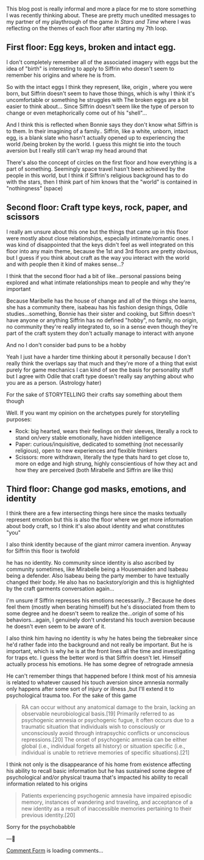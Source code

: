 This blog post is really informal and more a place for me to store something I was recently thinking about. These are pretty much unedited messages to my partner of my playthrough of the game *In Stars and Time* where I was reflecting on the themes of each floor after starting my 7th loop.

## First floor: Egg keys, broken and intact egg.
I don't completely remember all of the associated imagery with eggs but the idea of "birth" is interesting to apply to Siffrin who doesn't seem to remember his origins and where he is from.

So with the intact eggs I think they represent, like, origin , where you were born, but Siffrin doesn't seem to have those things, which is why I think it's uncomfortable or something he struggles with
The broken eggs are a bit easier to think about... Since Siffrin doesn't seem like the type of person to change or even metaphorically come out of his "shell"...

And I think this is reflected when Bonnie says they don't know what Siffrin is to them. In their imagining of a family.. Siffrin, like a white, unborn, intact egg, is a blank slate who hasn't actually opened up to experiencing the world /being broken by the world. I guess this might tie into the touch aversion but I really still can't wrap my head around that

There's also the concept of circles on the first floor and how everything is a part of something. Seemingly space travel hasn't been achieved by the people in this world, but I think if Siffrin's religious background has to do with the stars, then I think part of him knows that the "world" is contained in "nothingness" (space)

## Second floor: Craft type keys, rock, paper, and scissors

I really am unsure about this one but the things that came up in this floor were mostly about close relationships, especially intimate/romantic ones. I was kind of disappointed that the keys didn't feel as well integrated on this floor into any main theme, because the 1st and 3rd floors are pretty obvious, but I guess if you think about craft as the way you interact with the world and with people then it kind of makes sense...?

I think that the second floor had a bit of like...personal passions being explored and what intimate relationships mean to people and why they're important

Because Maribelle has the house of change and all of the things she learns, she has a community there, isabeau has his fashion design things, Odile studies...something, Bonnie has their sister and cooking, but Siffrin doesn't have anyone or anything
Siffrin has no defined "hobby", no family, no origin, no community they're really integrated to, so in a sense even though they're part of the craft system they don't actually manage to interact with anyone

And no I don't consider bad puns to be a hobby

Yeah I just have a harder time thinking about it personally because I don't really think the overlaps say that much and they're more of a thing that exist purely for game mechanics
I can kind of see the basis for personality stuff but I agree with Odile that craft type doesn't really say anything about who you are as a person. (Astrology hater)

For the sake of STORYTELLING their crafts say something about them though

Well. If you want my opinion on the archetypes purely for storytelling purposes: 

* Rock: big hearted, wears their feelings on their sleeves, literally a rock to stand on/very stable emotionally, have hidden intelligence
* Paper: curious/inquisitive, dedicated to something (not necessarily religious), open to new experiences and flexible thinkers
* Scissors: more withdrawn, literally the type thats hard to get close to, more on edge and high strung, highly conscientious of how they act and how they are perceived (both Mirabelle and Siffrin are like this)

## Third floor: Change god masks, emotions, and identity

I think there are a few intersecting things here since the masks textually represent emotion but this is also the floor where we get more information about body craft, so I think it's also about identity and what constitutes "you"

I also think identity because of the giant mirror camera invention. Anyway for Siffrin this floor is twofold

he has no identity. No community since identity is also ascribed by community sometimes, like Mirabelle being a Housemaiden and Isabeau being a defender. Also Isabeau being the party member to have textually changed their body. He also has no backstory/origin and this is highlighted by the craft garments conversation again...

I'm unsure if Siffrin represses his emotions necessarily...? Because he does feel them (mostly when berating himself) but he's dissociated from them to some degree and he doesn't seem to realize the...origin of some of his behaviors...again, I genuinely don't understand his touch aversion because he doesn't even seem to be aware of it.

I also think him having no identity is why he hates being the tiebreaker since he'd rather fade into the background and not really be important. But he is important, which is why he is at the front lines all the time and investigating for traps etc.
I guess the better word is that Siffrin doesn't let. Himself actually process his emotions. He has some degree of retrograde amnesia

He can't remember things that happened before
I think most of his amnesia is related to whatever caused his touch aversion since amnesia normally only happens after some sort of injury or illness ,but I'll extend it to psychological trauma too.
For the sake of this game

> RA can occur without any anatomical damage to the brain, lacking an observable neurobiological basis.[19] Primarily referred to as psychogenic amnesia or psychogenic fugue, it often occurs due to a traumatic situation that individuals wish to consciously or unconsciously avoid through intrapsychic conflicts or unconscious repressions.[20] The onset of psychogenic amnesia can be either global (i.e., individual forgets all history) or situation specific (i.e., individual is unable to retrieve memories of specific situations).[21]

I think not only is the disappearance of his home from existence affecting his ability to recall basic information but he has sustained some degree of psychological and/or physical trauma that's impacted his ability to recall information related to his origins

> Patients experiencing psychogenic amnesia have impaired episodic memory, instances of wandering and traveling, and acceptance of a new identity as a result of inaccessible memories pertaining to their previous identity.[20]

Sorry for the psychobabble

—🥀

<!-- begin wwww.htmlcommentbox.com -->
 <div id="HCB_comment_box"><a href="http://www.htmlcommentbox.com">Comment Form</a> is loading comments...</div>
 <link rel="stylesheet" type="text/css" href="https://www.htmlcommentbox.com/static/skins/bootstrap/twitter-bootstrap.css?v=0" />
 <script type="text/javascript" id="hcb"> /*<!--*/ if(!window.hcb_user){hcb_user={};} (function(){var s=document.createElement("script"), l=hcb_user.PAGE || (""+window.location).replace(/'/g,"%27"), h="https://www.htmlcommentbox.com";s.setAttribute("type","text/javascript");s.setAttribute("src", h+"/jread?page="+encodeURIComponent(l).replace("+","%2B")+"&mod=%241%24wq1rdBcg%24w9eytFO%2FEemAy9dJweexS1"+"&opts=16798&num=10&ts=1736117397573");if (typeof s!="undefined") document.getElementsByTagName("head")[0].appendChild(s);})(); /*-->*/ </script>
<!-- end www.htmlcommentbox.com -->